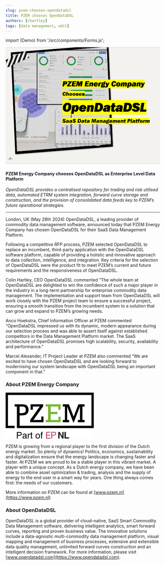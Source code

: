 ```yaml
---
slug: pzem-chooses-opendatadsl
title: PZEM chooses OpenDataDSL
authors: [chartley]
tags: [data management, odsl]
---
```

import {Demo} from '/src/components/Forms.js';

<div className="row">
  <div className="column">

![](pzem-odsl.png)

  </div>
  <div className="column">
  <h4>PZEM Energy Company chooses OpenDataDSL as Enterprise Level Data Platform</h4>
  <em>OpenDataDSL provides a centralised repository for trading and risk utilised data, automated ETRM system integration, forward curve storage and construction, and the provision of consolidated data feeds key to PZEM’s future operational strategies.</em>
  </div>
</div>

<!--truncate-->

<hr/>

London, UK (May 28th 2024) OpenDataDSL, a leading provider of commodity data management software, announced today that PZEM Energy Company has chosen OpenDataDSL for their SaaS Data Management Platform.

Following a competitive RFP process, PZEM selected OpenDataDSL to replace an incumbent, third-party application with the OpenDataDSL software platform, capable of providing a holistic and innovative approach to data collection, intelligence, and integration. Key criteria for the selection of OpenDataDSL were the product fit to meet PZEM’s current and future requirements and the responsiveness of OpenDataDSL.

Colin Hartley, CEO OpenDataDSL commented “The whole team at OpenDataDSL are delighted to win the confidence of such a major player in the industry in a long-term partnership for enterprise commodity data management. The implementation and support team from OpenDataDSL will work closely with the PZEM project team to ensure a successful project, ensuring a smooth transition from the incumbent system to a solution that can grow and expand to PZEM’s growing needs.

Anco Hoekstra, Chief Information Officer at PZEM commented “OpenDataDSL impressed us with its dynamic, modern appearance during our selection process and was able to assert itself against established competitors in the Data Management Platform market. 
The SaaS architecture of OpenDataDSL promises high scalability, security, availability and performance.”

Marcel Alexander, IT Project Leader at PZEM also commented “We are excited to have chosen OpenDataDSL and are looking forward to modernising our system landscape with OpenDataDSL being an important component in that.”



### About PZEM Energy Company
[![](pzem-logo.png)](https://www.pzem.nl)

PZEM is growing from a regional player to the first division of the Dutch energy market. So plenty of dynamics! Politics, economics, sustainability and digitalization ensure that the energy landscape is changing faster and faster. At PZEM we are proud to be a stable player in this vibrant market. A player with a unique concept. As a Dutch energy company, we have been able to combine asset optimization & trading, analysis and the supply of energy to the end user in a smart way for years. One thing always comes first: the needs of our customers.

More information on PZEM can be found at [www.pzem.nl](https://www.pzem.nl)

### About OpenDataDSL

OpenDataDSL is a global provider of cloud-native, SaaS Smart Commodity Data Management software, delivering intelligent analytics, smart forward curves, reporting and proven business value. The innovative solutions include a data-agnostic multi-commodity data management platform, visual mapping and management of business processes, extensive and extensible data quality management, unlimited forward curves construction and an intelligent decision framework.
For more information, please visit [www.opendatadsl.com](https://www.opendatadsl.com).


<Demo />


